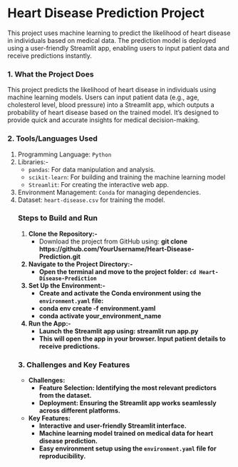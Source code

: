 <h1>Heart Disease Prediction Project</h1> 

<p>This project uses machine learning to predict the likelihood of heart disease in individuals based on medical data. The prediction model is deployed using a user-friendly Streamlit app, enabling users to input patient data and receive predictions instantly.</p>

<h3>1. What the Project Does</h3>
<p>This project predicts the likelihood of heart disease in individuals using machine learning models. Users can input patient data (e.g., age, cholesterol level, blood pressure) into a Streamlit app, which outputs a probability of heart disease based on the trained model. It’s designed to provide quick and accurate insights for medical decision-making.
</p>

<h3>2. Tools/Languages Used</h3>
<ol>
  <li>Programming Language: <code>Python</code></li>
  <li>Libraries:-
    <ul>
      <li><code>pandas</code>: For data manipulation and analysis.</li>
      <li><code>scikit-learn</code>: For building and training the machine learning model</li>
      <li><code>Streamlit</code>: For creating the interactive web app.</li>
    </ul>
  </li>
  <li>Environment Management: <code>Conda</code> for managing dependencies.</li>
  <li>Dataset: <code>heart-disease.csv</code> for training the model.</li>
</ol>
<ul>
<h3>Steps to Build and Run</h3>
<ol>  
  <li>
    <strong>Clone the Repository:-</strong>
    <ul>
      <li>Download the project from GitHub using: <strong>git clone https://github.com/YourUsername/Heart-Disease-Prediction.git</</strong</li>
    </ul>
  </li>
<li>
 <strong>Navigate to the Project Directory:-</strong>
  <ul>
    <li>Open the terminal and move to the project folder: <code>cd Heart-Disease-Prediction </code></li>
  </ul>
</li>
<li>
  <strong>Set Up the Environment:-</strong>
  <ul>
    <li>Create and activate the Conda environment using the <code>environment.yaml</code> file:</li>
    <li><strong>conda env create -f environment.yaml</strong></li>
    <li><strong>conda activate your_environment_name</strong></li>
  </ul>
</li>
<li>
  <strong>Run the App:-</strong>
  <ul>
    <li>Launch the Streamlit app using: <strong>streamlit run app.py</strong></li>
    <li>This will open the app in your browser. Input patient details to receive predictions.</li>
  </ul>
</li>
</ol>
<h3>3. Challenges and Key Features</h3>
<ul>
  <li>
    <strong>Challenges:</strong>
    <ul>
      <li><strong>Feature Selection</strong>: Identifying the most relevant predictors from the dataset.</li>
      <li><strong>Deployment</strong>: Ensuring the Streamlit app works seamlessly across different platforms.</li>
    </ul>
  </li>
  <li>
    <strong>Key Features:</strong>
    <ul>
      <li>Interactive and user-friendly Streamlit interface.</li>
      <li>Machine learning model trained on medical data for heart disease prediction.</li>
      <li>Easy environment setup using the <code>environment.yaml</code> file for reproducibility.</li>
    </ul>
  </li>
</ul>
